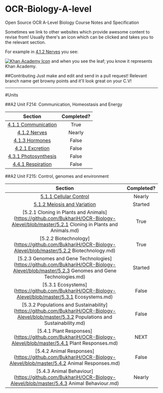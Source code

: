 OCR-Biology-A-level
==================

Open Source OCR A-Level Biology Course Notes and Specification

Sometimes we link to other websites which provide awesome content to revise from! Usually there's an icon which can be clicked and takes you to the relevant section.

For example in [4.1.2 Nerves](https://github.com/BukhariH/OCR-Biology-Alevel/blob/master/4.1.2%20Nerves.md) you see:

[![Khan Academy Icon](https://s3.amazonaws.com/f.cl.ly/items/0j0g3f2t2i0i2O1B163w/favicon.ico)](https://www.khanacademy.org) and when you see the leaf; you know it represents Khan Academy.

##Contributing
Just make and edit and send in a pull request!
Relevant branch name get browny points and it'll look great on your C.V!
___

#Units

##A2 Unit F214: Communication, Homeostasis and Energy

| Section        | Completed?           |
| :-------------: |:-------------:|
| [4.1.1 Communication](https://github.com/BukhariH/OCR-Biology-Alevel/blob/master/4.1.1%20Communication.md)| True |
| [4.1.2 Nerves](https://github.com/BukhariH/OCR-Biology-Alevel/blob/master/4.1.2%20Nerves.md)| Nearly      |
| [4.1.3 Hormones](https://github.com/BukhariH/OCR-Biology-Alevel/blob/master/4.1.3%20Hormones.md)| False      |
| [4.2.1 Excretion](https://github.com/BukhariH/OCR-Biology-Alevel/blob/master/4.2.1%20Excretion.md)| False      |
| [4.3.1 Photosynthesis](https://github.com/BukhariH/OCR-Biology-Alevel/blob/master/4.3.1%20Photosynthesis.md)| False      |
| [4.4.1 Respiration](https://github.com/BukhariH/OCR-Biology-Alevel/blob/master/4.4.1%20Respiration.md)| False      |

##A2 Unit F215: Control, genomes and environment

| Section        | Completed?           |
| :-------------: |:-------------:|
| [5.1.1 Cellular Control](https://github.com/BukhariH/OCR-Biology-Alevel/blob/master/5.1.1%20Cellular%20Control.md)| Nearly |
| [5.1.2 Meiosis and Variation](https://github.com/BukhariH/OCR-Biology-Alevel/blob/master/5.1.2%20Meiosis%20and%20Variation.md)| Started |
| [5.2.1 Cloning in Plants and Animals](https://github.com/BukhariH/OCR-Biology-Alevel/blob/master/5.2.1 Cloning in Plants and Animals.md)| True |
| [5.2.2 Biotechnology](https://github.com/BukhariH/OCR-Biology-Alevel/blob/master/5.2.2 Biotechnology.md)| True |
| [5.2.3 Genomes and Gene Technologies](https://github.com/BukhariH/OCR-Biology-Alevel/blob/master/5.2.3 Genomes and Gene Technologies.md)| Started |
| [5.3.1 Ecosystems](https://github.com/BukhariH/OCR-Biology-Alevel/blob/master/5.3.1 Ecosystems.md)| False |
| [5.3.2 Populations and Sustainability](https://github.com/BukhariH/OCR-Biology-Alevel/blob/master/5.3.2 Populations and Sustainability.md)| False |
| [5.4.1 Plant Responses](https://github.com/BukhariH/OCR-Biology-Alevel/blob/master/5.4.1 Plant Responses.md)| NEXT |
| [5.4.2 Animal Responses](https://github.com/BukhariH/OCR-Biology-Alevel/blob/master/5.4.2 Animal Responses.md)| False |
| [5.4.3 Animal Behaviour](https://github.com/BukhariH/OCR-Biology-Alevel/blob/master/5.4.3 Animal Behaviour.md)| Nearly |

